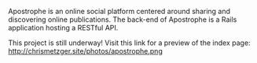 Apostrophe is an online social platform centered around sharing and discovering online publications. The back-end of Apostrophe is a Rails application hosting a RESTful API.

This project is still underway! Visit this link for a preview of the index page: http://chrismetzger.site/photos/apostrophe.png
